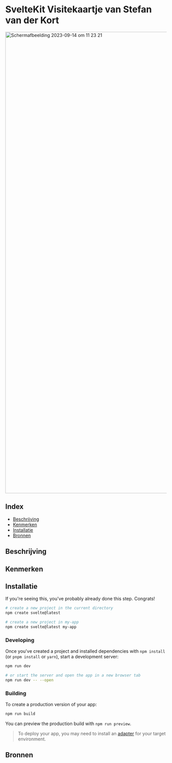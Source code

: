 # SvelteKit Visitekaartje van Stefan van der Kort
<img width="1440" alt="Schermafbeelding 2023-09-14 om 11 23 21" src="https://github.com/Stefan-Espant/your-tribe-for-life-profile-card/assets/89298385/23fa0f21-92c5-4274-bb63-f98e488aa6da">

## Index
  * [Beschrijving](#beschrijving)
  * [Kenmerken](#kenmerken)
  * [Installatie](#installatie)
  * [Bronnen](#bronnen)

## Beschrijving

## Kenmerken

## Installatie

If you're seeing this, you've probably already done this step. Congrats!

```bash
# create a new project in the current directory
npm create svelte@latest

# create a new project in my-app
npm create svelte@latest my-app
```

### Developing

Once you've created a project and installed dependencies with `npm install` (or `pnpm install` or `yarn`), start a development server:

```bash
npm run dev

# or start the server and open the app in a new browser tab
npm run dev -- --open
```

### Building

To create a production version of your app:

```bash
npm run build
```

You can preview the production build with `npm run preview`.

> To deploy your app, you may need to install an [adapter](https://kit.svelte.dev/docs/adapters) for your target environment.

## Bronnen
